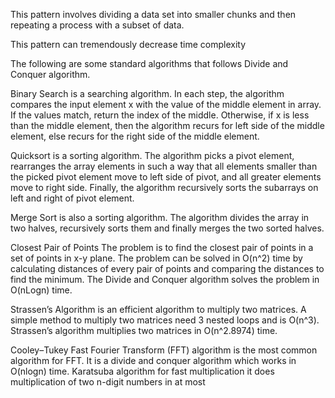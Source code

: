 
This pattern involves dividing a data set into smaller chunks and then repeating a process with a subset of data.

This pattern can tremendously decrease time complexity

The following are some standard algorithms that follows Divide and Conquer algorithm.  

Binary Search is a searching algorithm. In each step, the algorithm compares the input element x with the value of the middle element in array. If the values match, return the index of the middle. Otherwise, if x is less than the middle element, then the algorithm recurs for left side of the middle element, else recurs for the right side of the middle element.


Quicksort is a sorting algorithm. The algorithm picks a pivot element, rearranges the array elements in such a way that all elements smaller than the picked pivot element move to left side of pivot, and all greater elements move to right side. Finally, the algorithm recursively sorts the subarrays on left and right of pivot element.


Merge Sort is also a sorting algorithm. The algorithm divides the array in two halves, recursively sorts them and finally merges the two sorted halves.


Closest Pair of Points The problem is to find the closest pair of points in a set of points in x-y plane. The problem can be solved in O(n^2) time by calculating distances of every pair of points and comparing the distances to find the minimum. The Divide and Conquer algorithm solves the problem in O(nLogn) time.


Strassen’s Algorithm is an efficient algorithm to multiply two matrices. A simple method to multiply two matrices need 3 nested loops and is O(n^3). Strassen’s algorithm multiplies two matrices in O(n^2.8974) time.


Cooley–Tukey Fast Fourier Transform (FFT) algorithm is the most common algorithm for FFT. It is a divide and conquer algorithm which works in O(nlogn) time.
Karatsuba algorithm for fast multiplication it does multiplication of two n-digit numbers in at most
